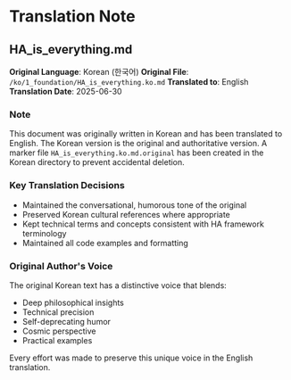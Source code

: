 # Translation Note

## HA_is_everything.md

**Original Language**: Korean (한국어)
**Original File**: `/ko/1_foundation/HA_is_everything.ko.md`
**Translated to**: English
**Translation Date**: 2025-06-30

### Note
This document was originally written in Korean and has been translated to English. The Korean version is the original and authoritative version. A marker file `HA_is_everything.ko.md.original` has been created in the Korean directory to prevent accidental deletion.

### Key Translation Decisions
- Maintained the conversational, humorous tone of the original
- Preserved Korean cultural references where appropriate
- Kept technical terms and concepts consistent with HA framework terminology
- Maintained all code examples and formatting

### Original Author's Voice
The original Korean text has a distinctive voice that blends:
- Deep philosophical insights
- Technical precision
- Self-deprecating humor
- Cosmic perspective
- Practical examples

Every effort was made to preserve this unique voice in the English translation.